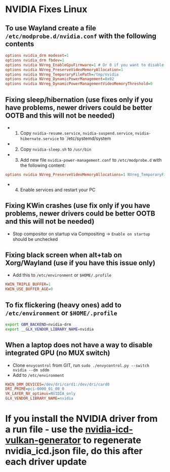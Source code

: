 # NVIDIA Fixes Linux

## To use Wayland create a file `/etc/modprobe.d/nvidia.conf` with the following contents
```ini
options nvidia_drm modeset=1
options nvidia_drm fbdev=1
options nvidia NVreg_EnableGpuFirmware=1 # Or 0 if you want to disable the open kernel modules
options nvidia NVreg_PreserveVideoMemoryAllocation=1
options nvidia NVreg_TemporaryFilePath=/tmp/nvidia
options nvidia NVreg_DynamicPowerManagement=0x02
options nvidia NVreg_DynamicPowerManagementVideoMemoryThreshold=0
```

## Fixing sleep/hibernation (use fixes only if you have problems, newer drivers could be better OOTB and this will not be needed)

* 1. Copy `nvidia-resume.service`, `nvidia-suspend.service`, `nvidia-hibernate.service` to `/etc/systemd/system
* 2. Copy `nvidia-sleep.sh` to `/usr/bin`
* 3. Add new file `nvidia-power-management.conf` to `/etc/modprobe.d` with the following content:
```ini
options nvidia NVreg_PreserveVideoMemoryAllocations=1 NVreg_TemporaryFilePath=/tmp/nvidia
```
* 4. Enable services and restart your PC

## Fixing KWin crashes (use fix only if you have problems, newer drivers could be better OOTB and this will not be needed)
* Stop compositor on startup via Compositing -> `Enable on startup` should be unchecked

## Fixing black screen when alt+tab on Xorg/Wayland (use if you have this issue only)
* Add this to `/etc/environment` or `$HOME/.profile`

```ini
KWIN_TRIPLE_BUFFER=1
KWIN_USE_BUFFER_AGE=0
```

## To fix flickering (heavy ones) add to `/etc/environment` or `$HOME/.profile`
```bash
export GBM_BACKEND=nvidia-drm
export __GLX_VENDOR_LIBRARY_NAME=nvidia
```

## When a laptop does not have a way to disable integrated GPU (no MUX switch)
* Clone `envycontrol` from GIT, run `sudo ./envycontrol.py --switch nvidia --dm sddm`
* Add to `/etc/environment`
```ini
KWIN_DRM_DEVICES=/dev/dri/card1:/dev/dri/card0
DRI_PRIME=pci-0000_01_00_0
VK_LAYER_NV_optimus=NVIDIA_only
GLX_VENDOR_LIBRARY_NAME=nvidia
```

# If you install the NVIDIA driver from a run file - use the [nvidia-icd-vulkan-generator](https://github.com/AleksandarBayrev/nvidia-icd-vulkan-generator) to regenerate nvidia_icd.json file, do this after each driver update
